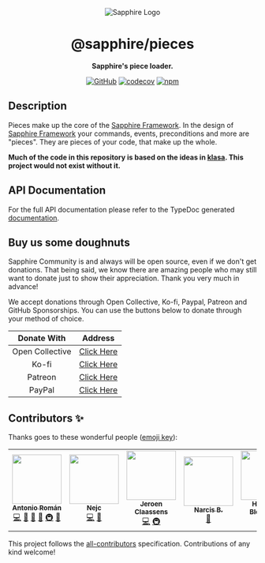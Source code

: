 <div align="center">

![Sapphire Logo](https://cdn.skyra.pw/gh-assets/sapphire-banner.png)

# @sapphire/pieces

**Sapphire's piece loader.**

[![GitHub](https://img.shields.io/github/license/sapphiredev/pieces)](https://github.com/sapphiredev/pieces/blob/main/LICENSE.md)
[![codecov](https://codecov.io/gh/sapphiredev/pieces/branch/main/graph/badge.svg?token=D5P9QPKA9T)](https://codecov.io/gh/sapphiredev/pieces)
[![npm](https://img.shields.io/npm/v/@sapphire/pieces?color=crimson&logo=npm&style=flat-square)](https://www.npmjs.com/package/@sapphire/pieces)

</div>

## Description

Pieces make up the core of the [Sapphire Framework][]. In the design of [Sapphire Framework][] your commands, events, preconditions and more are "pieces". They are pieces of your code, that make up the whole.

**Much of the code in this repository is based on the ideas in [klasa]. This project would not exist without it.**

## API Documentation

For the full API documentation please refer to the TypeDoc generated [documentation](https://sapphiredev.github.io/pieces).

## Buy us some doughnuts

Sapphire Community is and always will be open source, even if we don't get donations. That being said, we know there are amazing people who may still want to donate just to show their appreciation. Thank you very much in advance!

We accept donations through Open Collective, Ko-fi, Paypal, Patreon and GitHub Sponsorships. You can use the buttons below to donate through your method of choice.

|   Donate With   |                       Address                       |
| :-------------: | :-------------------------------------------------: |
| Open Collective | [Click Here](https://sapphirejs.dev/opencollective) |
|      Ko-fi      |      [Click Here](https://sapphirejs.dev/kofi)      |
|     Patreon     |    [Click Here](https://sapphirejs.dev/patreon)     |
|     PayPal      |     [Click Here](https://sapphirejs.dev/paypal)     |

## Contributors ✨

Thanks goes to these wonderful people ([emoji key](https://allcontributors.org/docs/en/emoji-key)):

<!-- ALL-CONTRIBUTORS-LIST:START - Do not remove or modify this section -->
<!-- prettier-ignore-start -->
<!-- markdownlint-disable -->
<table>
  <tr>
    <td align="center"><a href="https://github.com/kyranet"><img src="https://avatars0.githubusercontent.com/u/24852502?v=4?s=100" width="100px;" alt=""/><br /><sub><b>Antonio Román</b></sub></a><br /><a href="https://github.com/sapphiredev/pieces/commits?author=kyranet" title="Code">💻</a> <a href="https://github.com/sapphiredev/pieces/commits?author=kyranet" title="Documentation">📖</a> <a href="#design-kyranet" title="Design">🎨</a> <a href="#ideas-kyranet" title="Ideas, Planning, & Feedback">🤔</a> <a href="#infra-kyranet" title="Infrastructure (Hosting, Build-Tools, etc)">🚇</a> <a href="#projectManagement-kyranet" title="Project Management">📆</a></td>
    <td align="center"><a href="https://Quantumlyy.com/"><img src="https://avatars1.githubusercontent.com/u/7919610?v=4?s=100" width="100px;" alt=""/><br /><sub><b>Nejc</b></sub></a><br /><a href="https://github.com/sapphiredev/pieces/commits?author=Quantumlyy" title="Code">💻</a> <a href="#userTesting-Quantumlyy" title="User Testing">📓</a></td>
    <td align="center"><a href="https://favware.tech"><img src="https://avatars3.githubusercontent.com/u/4019718?v=4?s=100" width="100px;" alt=""/><br /><sub><b>Jeroen Claassens</b></sub></a><br /><a href="https://github.com/sapphiredev/pieces/commits?author=favna" title="Code">💻</a> <a href="#infra-favna" title="Infrastructure (Hosting, Build-Tools, etc)">🚇</a></td>
    <td align="center"><a href="http://leonard.sh"><img src="https://avatars.githubusercontent.com/u/35312043?v=4?s=100" width="100px;" alt=""/><br /><sub><b>Narcis B.</b></sub></a><br /><a href="https://github.com/sapphiredev/pieces/commits?author=LeonardSSH" title="Documentation">📖</a></td>
    <td align="center"><a href="https://github.com/hblomqvist"><img src="https://avatars.githubusercontent.com/u/74746184?v=4?s=100" width="100px;" alt=""/><br /><sub><b>Henning Blomqvist</b></sub></a><br /><a href="https://github.com/sapphiredev/pieces/commits?author=hblomqvist" title="Code">💻</a></td>
  </tr>
</table>

<!-- markdownlint-restore -->
<!-- prettier-ignore-end -->

<!-- ALL-CONTRIBUTORS-LIST:END -->

This project follows the [all-contributors](https://github.com/all-contributors/all-contributors) specification. Contributions of any kind welcome!

[sapphire framework]: https://github.com/sapphiredev/rk
[klasa]: https://github.com/dirigeants/klasa
